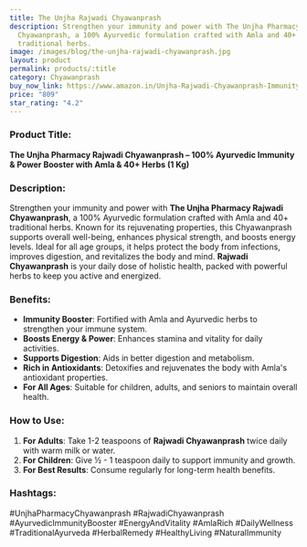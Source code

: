 ```yaml
---
title: The Unjha Rajwadi Chyawanprash
description: Strengthen your immunity and power with The Unjha Pharmacy Rajwadi
  Chyawanprash, a 100% Ayurvedic formulation crafted with Amla and 40+
  traditional herbs.
image: /images/blog/the-unjha-rajwadi-chyawanprash.jpg
layout: product
permalink: products/:title
category: Chyawanprash
buy_now_link: https://www.amazon.in/Unjha-Rajwadi-Chyawanprash-Immunity-Ayurvedic/dp/B089DBFGTR/ref=sr_1_43?crid=1A6EBHCVM05PF&tag=ayushmonk-21
price: "809"
star_rating: "4.2"
---
```

### Product Title:
**The Unjha Pharmacy Rajwadi Chyawanprash – 100% Ayurvedic Immunity & Power Booster with Amla & 40+ Herbs (1 Kg)**

### Description:
Strengthen your immunity and power with **The Unjha Pharmacy Rajwadi Chyawanprash**, a 100% Ayurvedic formulation crafted with Amla and 40+ traditional herbs. Known for its rejuvenating properties, this Chyawanprash supports overall well-being, enhances physical strength, and boosts energy levels. Ideal for all age groups, it helps protect the body from infections, improves digestion, and revitalizes the body and mind. **Rajwadi Chyawanprash** is your daily dose of holistic health, packed with powerful herbs to keep you active and energized.

### Benefits:
- **Immunity Booster**: Fortified with Amla and Ayurvedic herbs to strengthen your immune system.
- **Boosts Energy & Power**: Enhances stamina and vitality for daily activities.
- **Supports Digestion**: Aids in better digestion and metabolism.
- **Rich in Antioxidants**: Detoxifies and rejuvenates the body with Amla's antioxidant properties.
- **For All Ages**: Suitable for children, adults, and seniors to maintain overall health.

### How to Use:
1. **For Adults**: Take 1-2 teaspoons of **Rajwadi Chyawanprash** twice daily with warm milk or water.
2. **For Children**: Give ½ - 1 teaspoon daily to support immunity and growth.
3. **For Best Results**: Consume regularly for long-term health benefits.

### Hashtags:
#UnjhaPharmacyChyawanprash #RajwadiChyawanprash #AyurvedicImmunityBooster #EnergyAndVitality #AmlaRich #DailyWellness #TraditionalAyurveda #HerbalRemedy #HealthyLiving #NaturalImmunity
